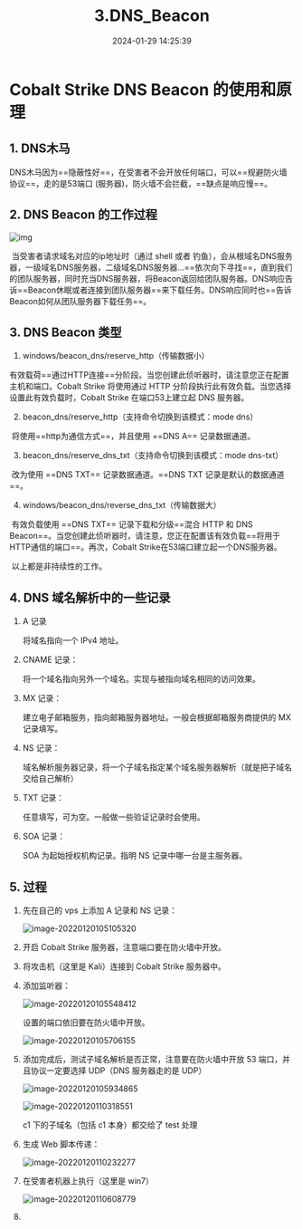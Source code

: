 ﻿---
title: 3.DNS_Beacon
categories:
- Network_Security
- Intranet_Infiltration
- Cobalt_Strike
tags:
- Network_Security
date: 2024-01-29 14:25:39
---

# Cobalt Strike DNS Beacon 的使用和原理

## 1. DNS木马

DNS木马因为==隐蔽性好==，在受害者不会开放任何端口，可以==规避防火墙协议==，走的是53端口 (服务器)，防火墙不会拦截，==缺点是响应慢==。



## 2. DNS Beacon 的工作过程

![img](beepress-image-124454-1583289777.jpg)

​	当受害者请求域名对应的ip地址时（通过 shell 或者 钓鱼），会从根域名DNS服务器，一级域名DNS服务器，二级域名DNS服务器...==依次向下寻找==，直到我们的团队服务器，同时充当DNS服务器，将Beacon返回给团队服务器。DNS响应告诉==Beacon休眠或者连接到团队服务器==来下载任务。DNS响应同时也==告诉Beacon如何从团队服务器下载任务==。



## 3. DNS Beacon 类型

1. windows/beacon_dns/reserve_http（传输数据小）

​	有效载荷==通过HTTP连接==分阶段。当您创建此侦听器时，请注意您正在配置主机和端口。Cobalt Strike 将使用通过 HTTP 分阶段执行此有效负载。当您选择设置此有效负载时，Cobalt Strike 在端口53上建立起 DNS 服务器。

2. beacon_dns/reserve_http（支持命令切换到该模式：mode dns）

​	将使用==http为通信方式==，并且使用 ==DNS A== 记录数据通道。

3. beacon_dns/reserve_dns_txt（支持命令切换到该模式：mode dns-txt）

​	改为使用 ==DNS TXT== 记录数据通道。==DNS TXT 记录是默认的数据通道==。

4. windows/beacon_dns/reverse_dns_txt（传输数据大）

​	有效负载使用 ==DNS TXT== 记录下载和分级==混合 HTTP 和 DNS Beacon==。当您创建此侦听器时，请注意，您正在配置该有效负载==将用于HTTP通信的端口==。再次，Cobalt Strike在53端口建立起一个DNS服务器。

​	以上都是非持续性的工作。



## 4. DNS 域名解析中的一些记录

1. A 记录

    将域名指向一个 IPv4 地址。

2. CNAME 记录：

    将一个域名指向另外一个域名。实现与被指向域名相同的访问效果。

3. MX 记录：

    建立电子邮箱服务，指向邮箱服务器地址。一般会根据邮箱服务商提供的 MX 记录填写。

4. NS 记录：

    域名解析服务器记录，将一个子域名指定某个域名服务器解析（就是把子域名交给自己解析）

5. TXT 记录：

    任意填写，可为空。一般做一些验证记录时会使用。

6. SOA 记录：

    SOA 为起始授权机构记录。指明 NS 记录中哪一台是主服务器。



## 5. 过程

1. 先在自己的 vps 上添加 A 记录和 NS 记录：

    ![image-20220120105105320](image-20220120105105320.png)

2. 开启 Cobalt Strike 服务器，注意端口要在防火墙中开放。

3. 将攻击机（这里是 Kali）连接到 Cobalt Strike 服务器中。

4. 添加监听器：

    ![image-20220120105548412](image-20220120105548412.png)

    设置的端口依旧要在防火墙中开放。

    ![image-20220120105706155](image-20220120105706155.png)

5. 添加完成后，测试子域名解析是否正常，注意要在防火墙中开放 53 端口，并且协议一定要选择 UDP（DNS 服务器走的是 UDP）

    ![image-20220120105934865](image-20220120105934865.png)

    ![image-20220120110318551](image-20220120110318551.png)

    c1 下的子域名（包括 c1 本身）都交给了 test 处理

6. 生成 Web 脚本传递：

    ![image-20220120110232277](image-20220120110232277.png)

7. 在受害者机器上执行（这里是 win7）

    ![image-20220120110608779](image-20220120110608779.png)

8. 

    

